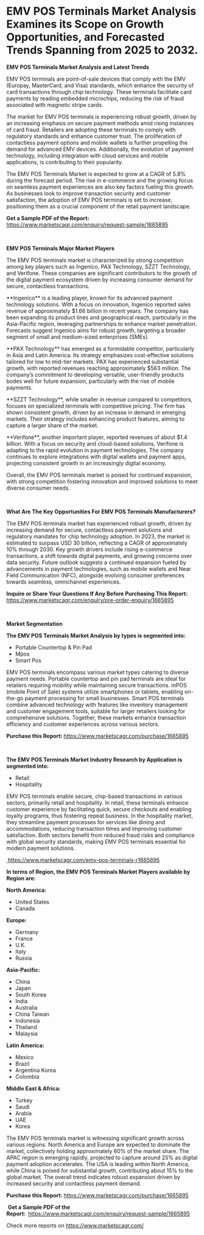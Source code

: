 <p><h1>EMV POS Terminals Market Analysis Examines its Scope on Growth Opportunities, and Forecasted Trends Spanning from 2025 to 2032.</h1></p><p><strong>EMV POS Terminals Market Analysis and Latest Trends</strong></p>
<p><p>EMV POS terminals are point-of-sale devices that comply with the EMV (Europay, MasterCard, and Visa) standards, which enhance the security of card transactions through chip technology. These terminals facilitate card payments by reading embedded microchips, reducing the risk of fraud associated with magnetic stripe cards.</p><p>The market for EMV POS terminals is experiencing robust growth, driven by an increasing emphasis on secure payment methods amid rising instances of card fraud. Retailers are adopting these terminals to comply with regulatory standards and enhance customer trust. The proliferation of contactless payment options and mobile wallets is further propelling the demand for advanced EMV devices. Additionally, the evolution of payment technology, including integration with cloud services and mobile applications, is contributing to their popularity.</p><p>The EMV POS Terminals Market is expected to grow at a CAGR of 5.8% during the forecast period. The rise in e-commerce and the growing focus on seamless payment experiences are also key factors fueling this growth. As businesses look to improve transaction security and customer satisfaction, the adoption of EMV POS terminals is set to increase, positioning them as a crucial component of the retail payment landscape.</p></p>
<p><strong>Get a Sample PDF of the Report:&nbsp;</strong> <a href="https://www.marketscagr.com/enquiry/request-sample/1665895?utm_campaign=3580&utm_medium=2&utm_source=Github&utm_content=ia&utm_term=08042025&utm_id=emv-pos-terminals">https://www.marketscagr.com/enquiry/request-sample/1665895</a></p>
<p>&nbsp;</p>
<p><strong>EMV POS Terminals Major Market Players</strong></p>
<p><p>The EMV POS terminals market is characterized by strong competition among key players such as Ingenico, PAX Technology, SZZT Technology, and Verifone. These companies are significant contributors to the growth of the digital payment ecosystem driven by increasing consumer demand for secure, contactless transactions.</p><p>**Ingenico** is a leading player, known for its advanced payment technology solutions. With a focus on innovation, Ingenico reported sales revenue of approximately $1.66 billion in recent years. The company has been expanding its product lines and geographical reach, particularly in the Asia-Pacific region, leveraging partnerships to enhance market penetration. Forecasts suggest Ingenico aims for robust growth, targeting a broader segment of small and medium-sized enterprises (SMEs).</p><p>**PAX Technology** has emerged as a formidable competitor, particularly in Asia and Latin America. Its strategy emphasizes cost-effective solutions tailored for low to mid-tier markets. PAX has experienced substantial growth, with reported revenues reaching approximately $563 million. The company’s commitment to developing versatile, user-friendly products bodes well for future expansion, particularly with the rise of mobile payments.</p><p>**SZZT Technology**, while smaller in revenue compared to competitors, focuses on specialized terminals with competitive pricing. The firm has shown consistent growth, driven by an increase in demand in emerging markets. Their strategy includes enhancing product features, aiming to capture a larger share of the market.</p><p>**Verifone**, another important player, reported revenues of about $1.4 billion. With a focus on security and cloud-based solutions, Verifone is adapting to the rapid evolution in payment technologies. The company continues to explore integrations with digital wallets and payment apps, projecting consistent growth in an increasingly digital economy.</p><p>Overall, the EMV POS terminals market is poised for continued expansion, with strong competition fostering innovation and improved solutions to meet diverse consumer needs.</p></p>
<p>&nbsp;</p>
<p><strong>What Are The Key Opportunities For EMV POS Terminals Manufacturers?</strong></p>
<p><p>The EMV POS terminals market has experienced robust growth, driven by increasing demand for secure, contactless payment solutions and regulatory mandates for chip technology adoption. In 2023, the market is estimated to surpass USD 30 billion, reflecting a CAGR of approximately 10% through 2030. Key growth drivers include rising e-commerce transactions, a shift towards digital payments, and growing concerns over data security. Future outlook suggests a continued expansion fueled by advancements in payment technologies, such as mobile wallets and Near Field Communication (NFC), alongside evolving consumer preferences towards seamless, omnichannel experiences.</p></p>
<p><strong>Inquire or Share Your Questions If Any Before Purchasing This Report:</strong> <a href="https://www.marketscagr.com/enquiry/pre-order-enquiry/1665895?utm_campaign=3580&utm_medium=2&utm_source=Github&utm_content=ia&utm_term=08042025&utm_id=emv-pos-terminals">https://www.marketscagr.com/enquiry/pre-order-enquiry/1665895</a></p>
<p>&nbsp;</p>
<p><strong>Market Segmentation</strong></p>
<p><strong>The EMV POS Terminals Market Analysis by types is segmented into:</strong></p>
<p><ul><li>Portable Countertop & Pin Pad</li><li>Mpos</li><li>Smart Pos</li></ul></p>
<p><p>EMV POS terminals encompass various market types catering to diverse payment needs. Portable countertop and pin pad terminals are ideal for retailers requiring mobility while maintaining secure transactions. mPOS (mobile Point of Sale) systems utilize smartphones or tablets, enabling on-the-go payment processing for small businesses. Smart POS terminals combine advanced technology with features like inventory management and customer engagement tools, suitable for larger retailers looking for comprehensive solutions. Together, these markets enhance transaction efficiency and customer experiences across various sectors.</p></p>
<p><strong>Purchase this Report:&nbsp;</strong><a href="https://www.marketscagr.com/purchase/1665895?utm_campaign=3580&utm_medium=2&utm_source=Github&utm_content=ia&utm_term=08042025&utm_id=emv-pos-terminals">https://www.marketscagr.com/purchase/1665895</a></p>
<p>&nbsp;</p>
<p><strong>The EMV POS Terminals Market Industry Research by Application is segmented into:</strong></p>
<p><ul><li>Retail</li><li>Hospitality</li></ul></p>
<p><p>EMV POS terminals enable secure, chip-based transactions in various sectors, primarily retail and hospitality. In retail, these terminals enhance customer experience by facilitating quick, secure checkouts and enabling loyalty programs, thus fostering repeat business. In the hospitality market, they streamline payment processes for services like dining and accommodations, reducing transaction times and improving customer satisfaction. Both sectors benefit from reduced fraud risks and compliance with global security standards, making EMV POS terminals essential for modern payment solutions.</p></p>
<p><a href="https://www.marketscagr.com/emv-pos-terminals-r1665895?utm_campaign=3580&utm_medium=2&utm_source=Github&utm_content=ia&utm_term=08042025&utm_id=emv-pos-terminals">&nbsp;https://www.marketscagr.com/emv-pos-terminals-r1665895</a></p>
<p><strong>In terms of Region, the EMV POS Terminals Market Players available by Region are:</strong></p>
<p>
    <p> <strong> North America: </strong>
        <ul>
            <li>United States</li>
            <li>Canada</li>
        </ul>
        </p> 
    <p> <strong> Europe: </strong>
        <ul>
            <li>Germany</li>
            <li>France</li>
            <li>U.K.</li>
            <li>Italy</li>
            <li>Russia</li>
        </ul>
        </p> 
    <p> <strong> Asia-Pacific: </strong>
        <ul>
            <li>China</li>
            <li>Japan</li>
            <li>South Korea</li>
            <li>India</li>
            <li>Australia</li>
            <li>China Taiwan</li>
            <li>Indonesia</li>
            <li>Thailand</li>
            <li>Malaysia</li>
        </ul>
        </p> 
    <p> <strong> Latin America: </strong>
        <ul>
            <li>Mexico</li>
            <li>Brazil</li>
            <li>Argentina Korea</li>
            <li>Colombia</li>
        </ul>
        </p> 
    <p> <strong> Middle East & Africa: </strong>
        <ul>
            <li>Turkey</li>
            <li>Saudi</li>
            <li>Arabia</li>
            <li>UAE</li>
            <li>Korea</li>
        </ul>
    </p>
    </p>
<p><p>The EMV POS terminals market is witnessing significant growth across various regions. North America and Europe are expected to dominate the market, collectively holding approximately 60% of the market share. The APAC region is emerging rapidly, projected to capture around 25% as digital payment adoption accelerates. The USA is leading within North America, while China is poised for substantial growth, contributing about 15% to the global market. The overall trend indicates robust expansion driven by increased security and contactless payment demand.</p></p>
<p><strong>Purchase this Report: </strong><a href="https://www.marketscagr.com/purchase/1665895?utm_campaign=3580&utm_medium=2&utm_source=Github&utm_content=ia&utm_term=08042025&utm_id=emv-pos-terminals">https://www.marketscagr.com/purchase/1665895</a></p>
<p>&nbsp;<strong>Get a Sample PDF of the Report:&nbsp;&nbsp;</strong><a href="https://www.marketscagr.com/enquiry/request-sample/1665895?utm_campaign=3580&utm_medium=2&utm_source=Github&utm_content=ia&utm_term=08042025&utm_id=emv-pos-terminals">https://www.marketscagr.com/enquiry/request-sample/1665895</a></p>
<p><strong></strong></p>
<p>Check more reports on <a href="https://www.marketscagr.com/?utm_campaign=3580&utm_medium=2&utm_source=Github&utm_content=ia&utm_term=08042025&utm_id=emv-pos-terminals">https://www.marketscagr.com/</a></p>